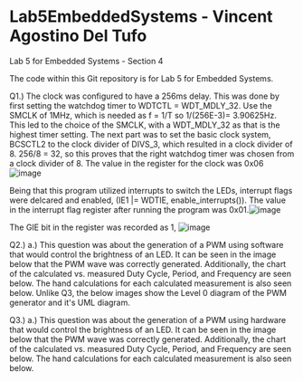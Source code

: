 # Lab5EmbeddedSystems - Vincent Agostino Del Tufo
Lab 5 for Embedded Systems - Section 4

The code within this Git repository is for Lab 5 for Embedded Systems.

Q1.) 
The clock was configured to have a 256ms delay. This was done by first setting the watchdog timer to WDTCTL = WDT_MDLY_32. Use the SMCLK of 1MHz, which is needed as f = 1/T so 1/(256E-3)= 3.90625Hz. This led to the choice of the SMCLK, with a WDT_MDLY_32 as that is the highest timer setting. The next part was to set the basic clock system, BCSCTL2 to the clock divider of DIVS_3, which resulted in a clock divider of 8. 256/8 = 32, so this proves that the right watchdog timer was chosen from a clock divider of 8. The value in the register for the clock was 0x06![image](https://user-images.githubusercontent.com/60796502/141367344-6ba1358e-c868-4807-9bc7-1a7f04b85387.png)


Being that this program utilized interrupts to switch the LEDs, interrupt flags were delcared and enabled, (IE1 |= WDTIE, enable_interrupts()). The value in the interrupt flag register after running the program was 0x01.![image](https://user-images.githubusercontent.com/60796502/141367888-ebd45a86-5219-4d2a-8451-369423f9c891.png)


The GIE bit in the register was recorded as 1, ![image](https://user-images.githubusercontent.com/60796502/141368327-5f2dadad-f4e3-4040-af9a-7e87c6ff0e91.png)


Q2.) a.) This question was about the generation of a PWM using software that would control the brightness of an LED. It can be seen in the image below that the PWM wave was correctly generated. Additionally, the chart of the calculated vs. measured Duty Cycle, Period, and Frequency are seen below. The hand calculations for each calculated measurement is also seen below. Unlike Q3, the below images show the Level 0 diagram of the PWM generator and it's UML diagram.


Q3.) a.) This question was about the generation of a PWM using hardware that would control the brightness of an LED. It can be seen in the image below that the PWM wave was correctly generated. Additionally, the chart of the calculated vs. measured Duty Cycle, Period, and Frequency are seen below. The hand calculations for each calculated measurement is also seen below.

